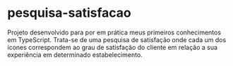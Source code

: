 # pesquisa-satisfacao
 Projeto desenvolvido para por em prática meus primeiros conhecimentos em TypeScript. Trata-se de uma pesquisa de satisfação onde cada um dos ícones correspondem ao grau de satisfação do cliente em relação a sua experiência em determinado estabelecimento.
